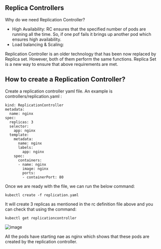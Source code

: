 ## Replica Controllers

Why do we need Replication Controller?

- High Availability: RC ensures that the specified number of pods are running all the time. So, if one pof fails it brings up another pod which ensures high availability.
- Load balancing & Scaling:

Replication Controller is an older technology that has been now replaced by Replica set. However, both of them perform the same functions.
Replica Set is a new way to ensure that above requirements are met.

## How to create a Replication Controller?

Create a replication controller yaml file. An example is controllers/replication.yaml :
``` apiVersion: v1
kind: ReplicationController
metadata:
  name: nginx
spec:
  replicas: 3
  selector:
    app: nginx
  template:
    metadata:
      name: nginx
      labels:
        app: nginx
    spec:
      containers:
      - name: nginx
        image: nginx
        ports:
        - containerPort: 80

```
Once we are ready with the file, we can run the below command:

```
kubectl create -f replication.yaml
```
It will create 3 replicas as mentioned in the rc definition file above and you can check that using the command:

```
kubectl get replicationcontroller
 ```

![image](https://github.com/itsnehagarg/KubernetesInAction/assets/20385826/ca01c3f1-e040-42d7-ae89-eb5c8c944fad)

All the pods have starting nae as nginx which shows that these pods are created by the replication controller.









